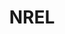 ---
# This topic lives at
# https://digital.gov/topics/nrel

# Topic Title
title: "NREL"

# description — keep it short and clear
summary: ""

# Weight
weight: 1

# For more information on managing topics,
# see https://github.com/GSA/digitalgov.gov/wiki/topics
---